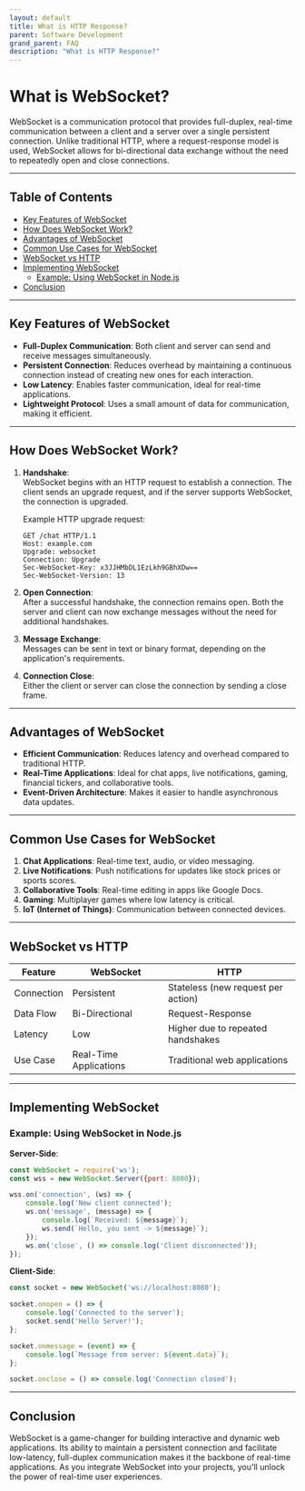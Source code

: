 ```yaml
---
layout: default
title: What is HTTP Response?
parent: Software Development
grand_parent: FAQ
description: "What is HTTP Response?"
---
```


# What is WebSocket?

WebSocket is a communication protocol that provides full-duplex, real-time communication between a client and a server
over a single persistent connection. Unlike traditional HTTP, where a request-response model is used, WebSocket allows
for bi-directional data exchange without the need to repeatedly open and close connections.

---

## Table of Contents

- [Key Features of WebSocket](#key-features-of-websocket)
- [How Does WebSocket Work?](#how-does-websocket-work)
- [Advantages of WebSocket](#advantages-of-websocket)
- [Common Use Cases for WebSocket](#common-use-cases-for-websocket)
- [WebSocket vs HTTP](#websocket-vs-http)
- [Implementing WebSocket](#implementing-websocket)
    - [Example: Using WebSocket in Node.js](#example-using-websocket-in-nodejs)
- [Conclusion](#conclusion)

---

## Key Features of WebSocket

- **Full-Duplex Communication**: Both client and server can send and receive messages simultaneously.
- **Persistent Connection**: Reduces overhead by maintaining a continuous connection instead of creating new ones for
  each interaction.
- **Low Latency**: Enables faster communication, ideal for real-time applications.
- **Lightweight Protocol**: Uses a small amount of data for communication, making it efficient.

---

## How Does WebSocket Work?

1. **Handshake**:  
   WebSocket begins with an HTTP request to establish a connection. The client sends an upgrade request, and if the
   server supports WebSocket, the connection is upgraded.

   Example HTTP upgrade request:

   ```http
   GET /chat HTTP/1.1
   Host: example.com
   Upgrade: websocket
   Connection: Upgrade
   Sec-WebSocket-Key: x3JJHMbDL1EzLkh9GBhXDw==
   Sec-WebSocket-Version: 13
   ```

2. **Open Connection**:  
   After a successful handshake, the connection remains open. Both the server and client can now exchange messages
   without the need for additional handshakes.

3. **Message Exchange**:  
   Messages can be sent in text or binary format, depending on the application's requirements.

4. **Connection Close**:  
   Either the client or server can close the connection by sending a close frame.

---

## Advantages of WebSocket

- **Efficient Communication**: Reduces latency and overhead compared to traditional HTTP.
- **Real-Time Applications**: Ideal for chat apps, live notifications, gaming, financial tickers, and collaborative
  tools.
- **Event-Driven Architecture**: Makes it easier to handle asynchronous data updates.

---

## Common Use Cases for WebSocket

1. **Chat Applications**: Real-time text, audio, or video messaging.
2. **Live Notifications**: Push notifications for updates like stock prices or sports scores.
3. **Collaborative Tools**: Real-time editing in apps like Google Docs.
4. **Gaming**: Multiplayer games where low latency is critical.
5. **IoT (Internet of Things)**: Communication between connected devices.

---

## WebSocket vs HTTP

| Feature    | WebSocket              | HTTP                               |  
|------------|------------------------|------------------------------------|  
| Connection | Persistent             | Stateless (new request per action) |  
| Data Flow  | Bi-Directional         | Request-Response                   |  
| Latency    | Low                    | Higher due to repeated handshakes  |  
| Use Case   | Real-Time Applications | Traditional web applications       |  

---

## Implementing WebSocket

### Example: Using WebSocket in Node.js

**Server-Side**:

```javascript
const WebSocket = require('ws');
const wss = new WebSocket.Server({port: 8080});

wss.on('connection', (ws) => {
	console.log('New client connected');
	ws.on('message', (message) => {
		console.log(`Received: ${message}`);
		ws.send(`Hello, you sent -> ${message}`);
	});
	ws.on('close', () => console.log('Client disconnected'));
});
```

**Client-Side**:

```javascript
const socket = new WebSocket('ws://localhost:8080');

socket.onopen = () => {
	console.log('Connected to the server');
	socket.send('Hello Server!');
};

socket.onmessage = (event) => {
	console.log(`Message from server: ${event.data}`);
};

socket.onclose = () => console.log('Connection closed');
```

---

## Conclusion

WebSocket is a game-changer for building interactive and dynamic web applications. Its ability to maintain a persistent
connection and facilitate low-latency, full-duplex communication makes it the backbone of real-time applications. As you
integrate WebSocket into your projects, you'll unlock the power of real-time user experiences.  